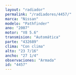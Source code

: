 ```yaml
---
layout: "radiador"
permalink: "/radiadores/4457/"
marca: "Nissan"
modelo: "Pathfinder"
ano: "2007"
motor: "V8 5.6"
transmision: "Automática"
parte: "432689"
clima: "Con clima"
alto: "23 7/16"
ancho: "27 1/4"
observaciones: "Armada"
id: "4457"
---
```


